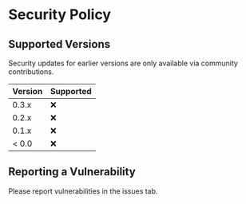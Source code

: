 # Security Policy

## Supported Versions

Security updates for earlier versions are only available via community contributions.

| Version | Supported          |
| ------- | ------------------ |
| 0.3.x   | :x: |
| 0.2.x   | :x:                |
| 0.1.x   | :x: |
| < 0.0   | :x:                |

## Reporting a Vulnerability

Please report vulnerabilities in the issues tab.

